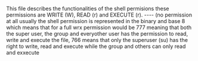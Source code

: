 This file describes the functionalities of the shell permisions
these permissions are WRITE (W), READ (r) and EXECUTE (r). ---- (no permission at all
usually the shell permission is represented in the binary and base 8 which means that for a full wrx permission would be 777 meaning that both the super user, the group and everyother user has the permission to read, write and execute the file, 766 means that only the superuser (su) has the right to write, read and execute while the group and others can only read and exxecute
